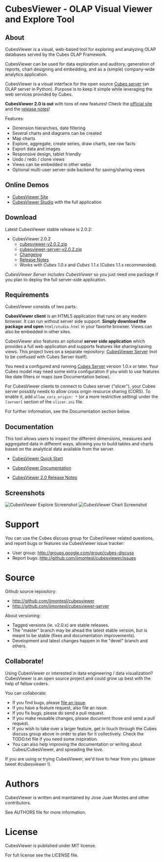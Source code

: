 CubesViewer - OLAP Visual Viewer and Explore Tool
=================================================

About
-----

CubesViewer is a visual, web-based tool for exploring and analyzing
OLAP databases served by the Cubes OLAP Framework.

CubesViewer can be used for data exploration and auditory,
generation of reports, chart designing and embedding,
and as a (simple) company-wide analytics application.

CubesViewer is a visual interface for the
open source [Cubes server](http://databrewery.org/cubes.html) (an OLAP server in Python).
Purpose is to keep it simple while leveraging the web services provided by Cubes.

**CubesViewer 2.0 is out** with tons of new features! Check the
[official site](http://www.cubesviewer.com/) and
the [release notes](http://github.com/jjmontesl/cubesviewer/blob/master/RELEASE-NOTES.md)!

Features:

* Dimension hierarchies, date filtering
* Several charts and diagrams can be created
* Map charts
* Explore, aggregate, create series, draw charts, see raw facts
* Export data and images
* Responsive design, tablet friendly
* Undo / redo / clone views
* Views can be embedded in other webs
* Optional multi-user server-side backend for saving/sharing views


Online Demos
------------

* [CubesViewer Site](http://www.cubesviewer.com)
* [CubesViewer Studio](http://www.cubesviewer.com/studio.html) with the full application

<!---
* [CubesViewer Embedded Views](http://jjmontesl.github.io/cubesviewer/views.html) showing embedded views
-->

Download
--------

Latest CubesViewer stable release is 2.0.2:

* CubesViewer 2.0.2
  * [cubesviewer-v2.0.2.zip](https://github.com/jjmontesl/cubesviewer/archive/v2.0.2.zip)
  * [cubesviewer-server-v2.0.2.zip](https://github.com/jjmontesl/cubesviewer-server/archive/v2.0.2.zip)
  * [Changelog](http://github.com/jjmontesl/cubesviewer/blob/v2.0.2/CHANGES.txt)
  * [Release Notes](http://github.com/jjmontesl/cubesviewer/blob/v2.0.2/RELEASE-NOTES.txt)
  * Works with *Cubes 1.0.x* and *Cubes 1.1.x* (Cubes 1.1.x recommended).

*CubesViewer Server includes CubesViewer* so you just need one package
if you plan to deploy the full server-side application.

Requirements
------------

CubesViewer consists of two parts:

**CubesViewer client** is an HTML5 application that runs on any modern browser.
It can run without server side support. **Simply download the package and open**
`html/studio.html` in your favorite browser. Views can also be embedded in other sites.

CubesViewer also features an optional **server side application**
which provides a full web application and supports features like sharing/saving views.
This project lives on a separate repository: [CubesViewer Server](http://github.com/jjmontesl/cubesviewer-server)
(not to be confused with Cubes Server itself).

You need a configured and running [Cubes Server](http://databrewery.org/cubes.html) version 1.0.x or later.
Your Cubes model may need some extra configuration if you wish to use features like date
filters or maps (see Documentation below).

For CubesViewer clients to connect to Cubes server ("slicer"), your Cubes server possibly needs to allow
cross origin resource sharing (CORS). To enable it, add `allow_cors_origin: *`
(or a more restrictive setting) under the `[server]` section of the `slicer.ini` file.

For further information, see the Documentation section below.

Documentation
-------------

This tool allows users to inspect the different dimensions, measures and
aggregated data in different ways, allowing you to build tables and charts
based on the analytical data available from the server.

* [CubesViewer Quick Start](http://github.com/jjmontesl/cubesviewer/blob/master/doc/guide/cubesviewer-quickstart.md)
* [CubesViewer Documentation](http://github.com/jjmontesl/cubesviewer/blob/master/doc/guide/index.md)

* [CubesViewer 2.0 Release Notes](http://github.com/jjmontesl/cubesviewer/blob/master/RELEASE-NOTES.md)


Screenshots
-----------

![CubesViewer Explore Screenshot](https://raw.github.com/jjmontesl/cubesviewer/master/doc/screenshots/view-explore-1.png "CubesViewer Explore")
![CubesViewer Chart Screenshot](https://raw.github.com/jjmontesl/cubesviewer/master/doc/screenshots/view-chart-2.png "CubesViewer Chart")

Support
=======

You can use the Cubes discuss group for CubesViewer related questions,
and report bugs or features via CubesViewer issue tracker:

* User group: http://groups.google.com/group/cubes-discuss
* Report bugs: http://github.com/jjmontesl/cubesviewer/issues

Source
======

Github source repository:

* http://github.com/jjmontesl/cubesviewer
* http://github.com/jjmontesl/cubesviewer-server

About versioning:

* Tagged versions (ie. v2.0.x) are stable releases.
* The "master" branch may be ahead the latest stable version, but is meant to be stable (fixes and documentation improvements).
* Development and latest changes happen in the "devel" branch and others.

Collaborate!
------------

Using CubesViewer or interested in data engineering / data visualization? CubesViewer
is an open source project and could grow up best with the help of fellow coders.

You can collaborate:

* If you find bugs, please [file an issue](http://github.com/jjmontesl/cubesviewer/issues).
* If you have a feature request, also file an issue.
* If you fix bugs, please do send a pull request.
* If you make reusable changes, please document those and send a pull request.
* If you wish to take over a larger feature, get in touch through the Cubes discuss group above
  in order to plan for it collectively. Check the TODO.txt file if you need some inspiration.
* You can also help improving the documentation or writing about Cubes/CubesViewer, and spreading the love.

If you are using or trying CubesViewer, we'd love to hear from you (please tweet #cubesviewer !).

Authors
=======

CubesViewer is written and maintained by Jose Juan Montes
and other contributors.

See AUTHORS file for more information.

License
=======

CubesViewer is published under MIT license.

For full license see the LICENSE file.

